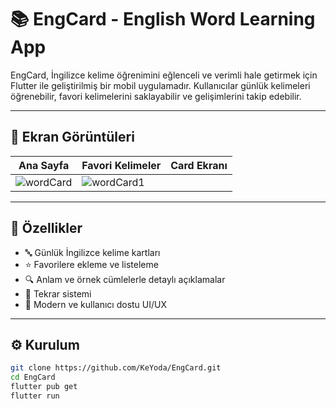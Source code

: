 # 📚 EngCard - English Word Learning App

EngCard, İngilizce kelime öğrenimini eğlenceli ve verimli hale getirmek için Flutter ile geliştirilmiş bir mobil uygulamadır. Kullanıcılar günlük kelimeleri öğrenebilir, favori kelimelerini saklayabilir ve gelişimlerini takip edebilir.

---

## 📸 Ekran Görüntüleri

| Ana Sayfa | Favori Kelimeler | Card Ekranı |
|-----------|---------------|-----------
| ![wordCard](https://github.com/user-attachments/assets/46a11cf5-d760-4310-b2a7-f6b80438620a) | ![wordCard1](https://github.com/user-attachments/assets/7e5aa389-082e-487b-a4b3-a6891e6d64ba) |  | ![wordCard2](https://github.com/user-attachments/assets/40716c0b-6134-4c97-b947-613dd81a3e10) |

> 


---



## 🚀 Özellikler

- 🔤 Günlük İngilizce kelime kartları
- ⭐ Favorilere ekleme ve listeleme
- 🔍 Anlam ve örnek cümlelerle detaylı açıklamalar
- 🧠 Tekrar sistemi
- 📱 Modern ve kullanıcı dostu UI/UX

---

## ⚙️ Kurulum

```bash
git clone https://github.com/KeYoda/EngCard.git
cd EngCard
flutter pub get
flutter run
